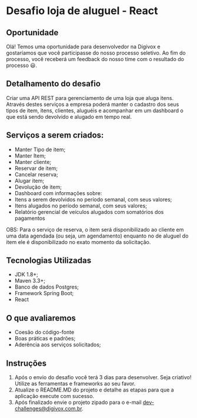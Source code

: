 # Desafio loja de aluguel - React

## Oportunidade

Olá! Temos uma oportunidade para desenvolvedor na Digivox e gostaríamos que você participasse do nosso processo seletivo. Ao fim do processo, você receberá um feedback do nosso time com o resultado do processo 😃.

## Detalhamento do desafio

Criar uma API REST para gerenciamento de uma loja que aluga itens. Através destes serviços a empresa poderá manter o cadastro dos seus tipos de item, itens, clientes, aluguéis e acompanhar em um dashboard o que está sendo devolvido e alugado em tempo real.

## Serviços a serem criados:

 - Manter Tipo de item;
 - Manter Item;
 - Manter cliente;
 - Reservar de item;
 - Cancelar reserva;
 - Alugar item;
 - Devolução de item;
 - Dashboard com informações sobre: 
  - Itens a serem devolvidos no período semanal, com seus valores;
  - Itens alugados no período semanal, com seus valores;
 - Relatório gerencial de veículos alugados com somatórios dos pagamentos

OBS: Para o serviço de reserva, o item será disponibilizado ao cliente em uma data agendada (ou seja, um agendamento) enquanto no de aluguel do item ele é disponibilizado no exato momento da solicitação.

## Tecnologias Utilizadas

 - JDK 1.8+;
 - Maven 3.3+;
 - Banco de dados Postgres;
 - Framework Spring Boot;
 - React

## O que avaliaremos

 - Coesão do código-fonte
 - Boas práticas e padrões;
 - Aderência aos serviços solicitados;

## Instruções

1. Após o envio do desafio você terá 3 dias para desenvolver. Seja criativo! Utilize as ferramentas e frameworks ao seu favor.
2. Atualize o README.MD do projeto e detalhe as etapas para que a aplicação execute com sucesso.
3. Após finalizado envie o projeto zipado para o e-mail dev-challenges@digivox.com.br.
